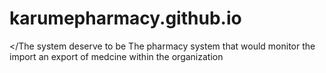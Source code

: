 # karumepharmacy.github.io
</The system deserve to be The pharmacy system that would monitor the import an export of medcine within the organization
